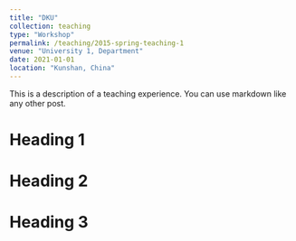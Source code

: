 ```yaml
---
title: "DKU"
collection: teaching
type: "Workshop"
permalink: /teaching/2015-spring-teaching-1
venue: "University 1, Department"
date: 2021-01-01
location: "Kunshan, China"
---
```


This is a description of a teaching experience. You can use markdown like any other post.

Heading 1
======

Heading 2
======

Heading 3
======
